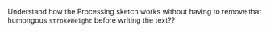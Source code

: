 Understand how the Processing sketch works without having to remove that humongous `strokeWeight` before writing the text??
